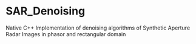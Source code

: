 # SAR_Denoising
Native C++ Implementation of denoising algorithms of Synthetic Aperture Radar Images in phasor and rectangular domain
